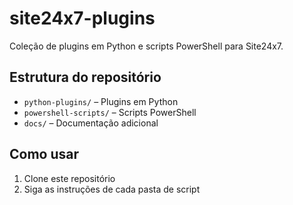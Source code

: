 # site24x7-plugins

Coleção de plugins em Python e scripts PowerShell para Site24x7.

## Estrutura do repositório

- `python-plugins/` – Plugins em Python  
- `powershell-scripts/` – Scripts PowerShell  
- `docs/` – Documentação adicional  

## Como usar

1. Clone este repositório
2. Siga as instruções de cada pasta de script

